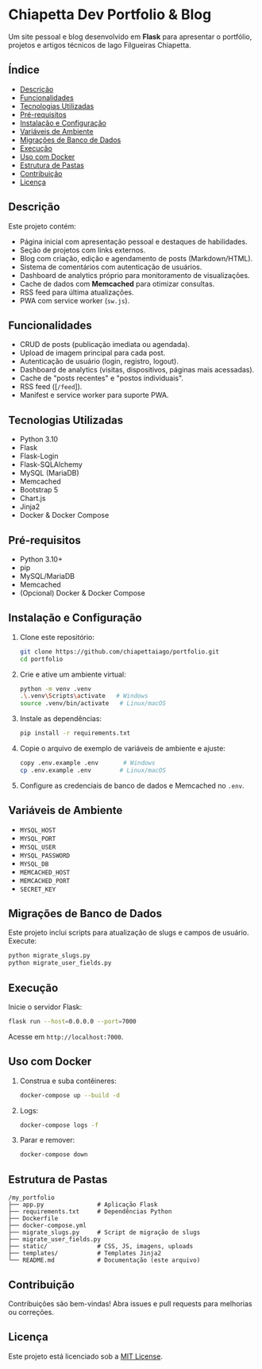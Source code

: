 # Chiapetta Dev Portfolio & Blog

Um site pessoal e blog desenvolvido em **Flask** para apresentar o portfólio, projetos e artigos técnicos de Iago Filgueiras Chiapetta.

## Índice

- [Descrição](#descrição)
- [Funcionalidades](#funcionalidades)
- [Tecnologias Utilizadas](#tecnologias-utilizadas)
- [Pré-requisitos](#pré-requisitos)
- [Instalação e Configuração](#instalação-e-configuração)
- [Variáveis de Ambiente](#variáveis-de-ambiente)
- [Migrações de Banco de Dados](#migrações-de-banco-de-dados)
- [Execução](#execução)
- [Uso com Docker](#uso-com-docker)
- [Estrutura de Pastas](#estrutura-de-pastas)
- [Contribuição](#contribuição)
- [Licença](#licença)

## Descrição

Este projeto contém:

- Página inicial com apresentação pessoal e destaques de habilidades.
- Seção de projetos com links externos.
- Blog com criação, edição e agendamento de posts (Markdown/HTML).
- Sistema de comentários com autenticação de usuários.
- Dashboard de analytics próprio para monitoramento de visualizações.
- Cache de dados com **Memcached** para otimizar consultas.
- RSS feed para última atualizações.
- PWA com service worker (`sw.js`).

## Funcionalidades

- CRUD de posts (publicação imediata ou agendada).
- Upload de imagem principal para cada post.
- Autenticação de usuário (login, registro, logout).
- Dashboard de analytics (visitas, dispositivos, páginas mais acessadas).
- Cache de "posts recentes" e "postos individuais".
- RSS feed ([`/feed`]).
- Manifest e service worker para suporte PWA.

## Tecnologias Utilizadas

- Python 3.10
- Flask
- Flask-Login
- Flask-SQLAlchemy
- MySQL (MariaDB)
- Memcached
- Bootstrap 5
- Chart.js
- Jinja2
- Docker & Docker Compose

## Pré-requisitos

- Python 3.10+
- pip
- MySQL/MariaDB
- Memcached
- (Opcional) Docker & Docker Compose

## Instalação e Configuração

1. Clone este repositório:

   ```bash
   git clone https://github.com/chiapettaiago/portfolio.git
   cd portfolio
   ```

2. Crie e ative um ambiente virtual:

   ```bash
   python -m venv .venv
   .\.venv\Scripts\activate   # Windows
   source .venv/bin/activate   # Linux/macOS
   ```

3. Instale as dependências:

   ```bash
   pip install -r requirements.txt
   ```

4. Copie o arquivo de exemplo de variáveis de ambiente e ajuste:

   ```bash
   copy .env.example .env       # Windows
   cp .env.example .env        # Linux/macOS
   ```

5. Configure as credenciais de banco de dados e Memcached no `.env`.

## Variáveis de Ambiente

- `MYSQL_HOST`
- `MYSQL_PORT`
- `MYSQL_USER`
- `MYSQL_PASSWORD`
- `MYSQL_DB`
- `MEMCACHED_HOST`
- `MEMCACHED_PORT`
- `SECRET_KEY`

## Migrações de Banco de Dados

Este projeto inclui scripts para atualização de slugs e campos de usuário. Execute:

```bash
python migrate_slugs.py
python migrate_user_fields.py
```

## Execução

Inicie o servidor Flask:

```bash
flask run --host=0.0.0.0 --port=7000
```

Acesse em `http://localhost:7000`.

## Uso com Docker

1. Construa e suba contêineres:

   ```bash
   docker-compose up --build -d
   ```

2. Logs:

   ```bash
   docker-compose logs -f
   ```

3. Parar e remover:

   ```bash
   docker-compose down
   ```

## Estrutura de Pastas

```
/my_portfolio
├── app.py               # Aplicação Flask
├── requirements.txt     # Dependências Python
├── Dockerfile
├── docker-compose.yml
├── migrate_slugs.py     # Script de migração de slugs
├── migrate_user_fields.py
├── static/              # CSS, JS, imagens, uploads
├── templates/           # Templates Jinja2
└── README.md            # Documentação (este arquivo)
```

## Contribuição

Contribuições são bem-vindas! Abra issues e pull requests para melhorias ou correções.

## Licença

Este projeto está licenciado sob a [MIT License](LICENSE).
